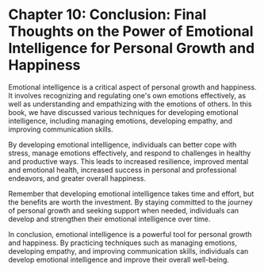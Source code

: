 Chapter 10: Conclusion: Final Thoughts on the Power of Emotional Intelligence for Personal Growth and Happiness
===============================================================================================================

Emotional intelligence is a critical aspect of personal growth and happiness. It involves recognizing and regulating one's own emotions effectively, as well as understanding and empathizing with the emotions of others. In this book, we have discussed various techniques for developing emotional intelligence, including managing emotions, developing empathy, and improving communication skills.

By developing emotional intelligence, individuals can better cope with stress, manage emotions effectively, and respond to challenges in healthy and productive ways. This leads to increased resilience, improved mental and emotional health, increased success in personal and professional endeavors, and greater overall happiness.

Remember that developing emotional intelligence takes time and effort, but the benefits are worth the investment. By staying committed to the journey of personal growth and seeking support when needed, individuals can develop and strengthen their emotional intelligence over time.

In conclusion, emotional intelligence is a powerful tool for personal growth and happiness. By practicing techniques such as managing emotions, developing empathy, and improving communication skills, individuals can develop emotional intelligence and improve their overall well-being.
